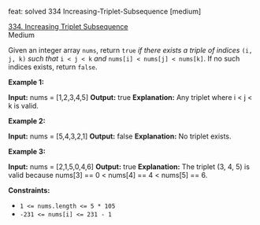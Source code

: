 feat: solved 334 Increasing-Triplet-Subsequence [medium]

[334.  Increasing Triplet Subsequence](https://leetcode.com/problems/increasing-triplet-subsequence/)  
Medium

Given an integer array  `nums`, return  `true` _if there exists a triple of indices_ `(i, j, k)` _such that_ `i < j < k` _and_ `nums[i] < nums[j] < nums[k]`. If no such indices exists, return  `false`.

**Example 1:**

**Input:** nums = [1,2,3,4,5]
**Output:** true
**Explanation:** Any triplet where i < j < k is valid.

**Example 2:**

**Input:** nums = [5,4,3,2,1]
**Output:** false
**Explanation:** No triplet exists.

**Example 3:**

**Input:** nums = [2,1,5,0,4,6]
**Output:** true
**Explanation:** The triplet (3, 4, 5) is valid because nums[3] == 0 < nums[4] == 4 < nums[5] == 6.

**Constraints:**

-   `1 <= nums.length <= 5 * 105`
-   `-231 <= nums[i] <= 231 - 1`